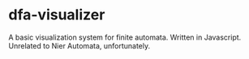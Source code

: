 # dfa-visualizer
A basic visualization system for finite automata. Written in Javascript. Unrelated to Nier Automata, unfortunately.
